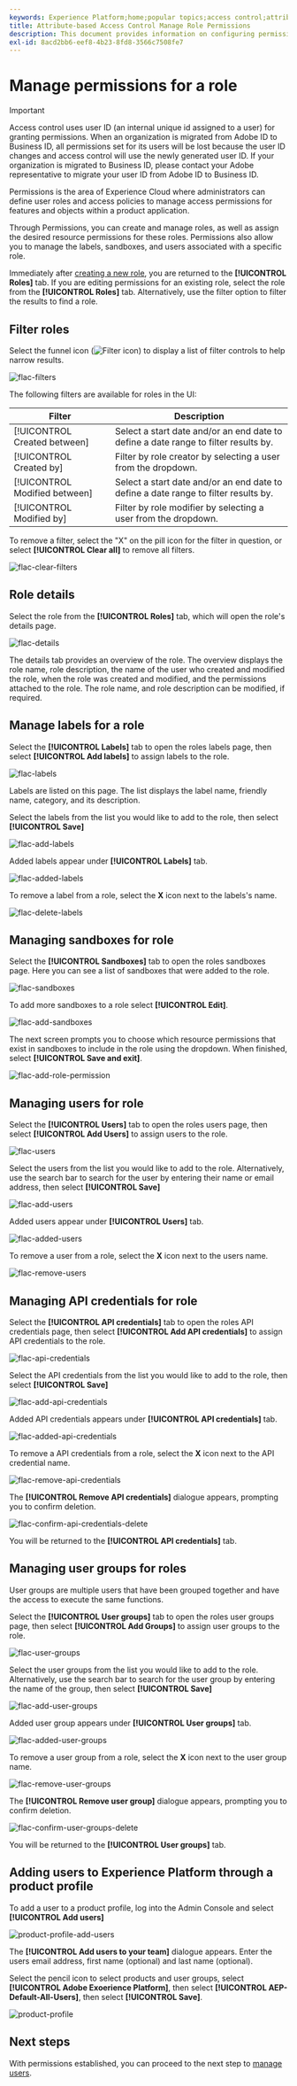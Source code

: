 ```yaml
---
keywords: Experience Platform;home;popular topics;access control;attribute-based access control;ABAC
title: Attribute-based Access Control Manage Role Permissions
description: This document provides information on configuring permissions for a role through the Permissions interface in Adobe Experience Cloud
exl-id: 8acd2bb6-eef8-4b23-8fd8-3566c7508fe7
---
```

# Manage permissions for a role

>[!IMPORTANT]
>
>Access control uses user ID (an internal unique id assigned to a user) for granting permissions. When an organization is migrated from Adobe ID to Business ID, all permissions set for its users will be lost because the user ID changes and access control will use the newly generated user ID. If your organization is migrated to Business ID, please contact your Adobe representative to migrate your user ID from Adobe ID to Business ID.

Permissions is the area of Experience Cloud where administrators can define user roles and access policies to manage access permissions for features and objects within a product application.

Through Permissions, you can create and manage roles, as well as assign the desired resource permissions for these roles. Permissions also allow you to manage the labels, sandboxes, and users associated with a specific role.

Immediately after [creating a new role](#create-a-new-role), you are returned to the **[!UICONTROL Roles]** tab. If you are editing permissions for an existing role, select the role from the **[!UICONTROL Roles]** tab. Alternatively, use the filter option to filter the results to find a role.

## Filter roles

Select the funnel icon (![Filter icon](../../images/icon.png)) to display a list of filter controls to help narrow results.

![flac-filters](../../images/flac-ui/flac-filters.png)

The following filters are available for roles in the UI:

| Filter | Description |
| --- | --- |
| [!UICONTROL Created between] | Select a start date and/or an end date to define a date range to filter results by. |
| [!UICONTROL Created by] | Filter by role creator by selecting a user from the dropdown. |
| [!UICONTROL Modified between] | Select a start date and/or an end date to define a date range to filter results by.  |
| [!UICONTROL Modified by] | Filter by role modifier by selecting a user from the dropdown. |

To remove a filter, select the "X" on the pill icon for the filter in question, or select **[!UICONTROL Clear all]** to remove all filters.

![flac-clear-filters](../../images/flac-ui/flac-clear-filters.png)

## Role details

Select the role from the **[!UICONTROL Roles]** tab, which will open the role's details page.

![flac-details](../../images/flac-ui/flac-details.png)

The details tab provides an overview of the role. The overview displays the role name, role description, the name of the user who created and modified the role, when the role was created and modified, and the permissions attached to the role. The role name, and role description can be modified, if required.

## Manage labels for a role

Select the **[!UICONTROL Labels]** tab to open the roles labels page, then select **[!UICONTROL Add labels]** to assign labels to the role.

![flac-labels](../../images/flac-ui/flac-labels.png)

Labels are listed on this page. The list displays the label name, friendly name, category, and its description.

Select the labels from the list you would like to add to the role, then select **[!UICONTROL Save]**

![flac-add-labels](../../images/flac-ui/flac-add-labels.png)

Added labels appear under **[!UICONTROL Labels]** tab.

![flac-added-labels](../../images/flac-ui/flac-added-labels.png)

To remove a label from a role, select the **X** icon next to the labels's name.

![flac-delete-labels](../../images/flac-ui/flac-delete-labels.png)

## Managing sandboxes for role

Select the **[!UICONTROL Sandboxes]** tab to open the roles sandboxes page. Here you can see a list of sandboxes that were added to the role.

![flac-sandboxes](../../images/flac-ui/flac-sandboxes.png)

To add more sandboxes to a role select **[!UICONTROL Edit]**.

![flac-add-sandboxes](../../images/flac-ui/flac-add-sandboxes.png)

The next screen prompts you to choose which resource permissions that exist in sandboxes to include in the role using the dropdown. When finished, select **[!UICONTROL Save and exit]**.

![flac-add-role-permission](../../images/flac-ui/flac-add-role-permission.png)

## Managing users for role

Select the **[!UICONTROL Users]** tab to open the roles users page, then select **[!UICONTROL Add Users]** to assign users to the role.

![flac-users](../../images/flac-ui/flac-users.png)

Select the users from the list you would like to add to the role. Alternatively, use the search bar to search for the user by entering their name or email address, then select **[!UICONTROL Save]**

![flac-add-users](../../images/flac-ui/flac-add-users.png)

Added users appear under **[!UICONTROL Users]** tab.

![flac-added-users](../../images/flac-ui/flac-added-users.png)

To remove a user from a role, select the **X** icon next to the users name.

![flac-remove-users](../../images/flac-ui/flac-remove-users.png)

## Managing API credentials for role

Select the **[!UICONTROL API credentials]** tab to open the roles API credentials page, then select **[!UICONTROL Add API credentials]** to assign API credentials to the role.

![flac-api-credentials](../../images/flac-ui/flac-api-credentials.png)

Select the API credentials from the list you would like to add to the role, then select **[!UICONTROL Save]**

![flac-add-api-credentials](../../images/flac-ui/flac-add-api-credentials.png)

Added API credentials appears under **[!UICONTROL API credentials]** tab.

![flac-added-api-credentials](../../images/flac-ui/flac-added-api-credentials.png)

To remove a API credentials from a role, select the **X** icon next to the API credential name. 

![flac-remove-api-credentials](../../images/flac-ui/flac-remove-api-credentials.png)

The **[!UICONTROL Remove API credentials]** dialogue appears, prompting you to confirm deletion. 

![flac-confirm-api-credentials-delete](../../images/flac-ui/flac-confirm-api-credentials-delete.png)

You will be returned to the **[!UICONTROL API credentials]** tab.

## Managing user groups for roles

User groups are multiple users that have been grouped together and have the access to execute the same functions.

Select the **[!UICONTROL User groups]** tab to open the roles user groups page, then select **[!UICONTROL Add Groups]** to assign user groups to the role.

![flac-user-groups](../../images/flac-ui/flac-user-groups.png)

Select the user groups from the list you would like to add to the role. Alternatively, use the search bar to search for the user group by entering the name of the group, then select **[!UICONTROL Save]**

![flac-add-user-groups](../../images/flac-ui/flac-add-user-groups.png)

Added user group appears under **[!UICONTROL User groups]** tab.

![flac-added-user-groups](../../images/flac-ui/flac-added-user-groups.png)

To remove a user group from a role, select the **X** icon next to the user group name. 

![flac-remove-user-groups](../../images/flac-ui/flac-remove-user-groups.png)

The **[!UICONTROL Remove user group]** dialogue appears, prompting you to confirm deletion. 

![flac-confirm-user-groups-delete](../../images/flac-ui/flac-confirm-user-groups-delete.png)

You will be returned to the **[!UICONTROL User groups]** tab.

## Adding users to Experience Platform through a product profile

To add a user to a product profile, log into the Admin Console and select **[!UICONTROL Add users]**

![product-profile-add-users](../../images/flac-ui/product-profile-add-users.png)

The **[!UICONTROL Add users to your team]** dialogue appears. Enter the users email address, first name (optional) and last name (optional).

Select the pencil icon to select products and user groups, select **[!UICONTROL Adobe Exoerience Platform]**, then select **[!UICONTROL AEP-Default-All-Users]**, then select  **[!UICONTROL Save]**.

![product-profile](../../images/flac-ui/product-profile.png)

## Next steps

With permissions established, you can proceed to the next step to [manage users](users.md).
